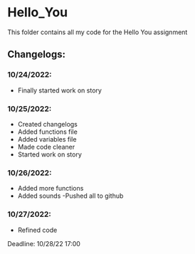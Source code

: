 # Hello_You

This folder contains all my code for the Hello You assignment

## Changelogs:

### 10/24/2022:

- Finally started work on story

### 10/25/2022: 

- Created changelogs
- Added functions file
- Added variables file
- Made code cleaner
- Started work on story

### 10/26/2022:
- Added more functions
- Added sounds
-Pushed all to github

### 10/27/2022:
- Refined code


Deadline: 10/28/22 17:00
